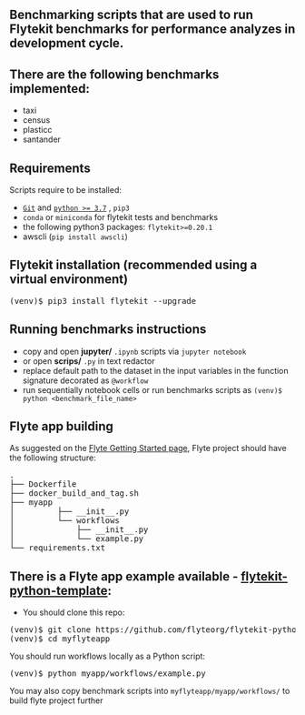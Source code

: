 ## Benchmarking scripts that are used to run Flytekit benchmarks for performance analyzes in development cycle.

## There are the following benchmarks implemented:
* taxi
* census
* plasticc
* santander

## Requirements
Scripts require to be installed:
* <a href="https://git-scm.com/">`Git`</a> and <a href="https://www.python.org/downloads/">`python >= 3.7`</a> , `pip3`
* `conda` or `miniconda` for flytekit tests and benchmarks
* the following python3 packages: `flytekit>=0.20.1`
* awscli (`pip install awscli`)

## Flytekit installation (recommended using a virtual environment)
<div class="highlight-text notranslate"><div class="highlight"><pre><span></span>(venv)$ pip3 install flytekit --upgrade
</pre></div>

## Running benchmarks instructions
* copy and open **jupyter/** `.ipynb` scripts via `jupyter notebook`
* or open  **scrips/** `.py` in text redactor
* replace default path to the dataset in the input variables in the function signature decorated as `@workflow`
* run sequentially notebook cells or run benchmarks scripts as `(venv)$ python <benchmark_file_name>`

## Flyte app building
As suggested on the <a href="https://docs.flyte.org/en/latest/getting_started.html">Flyte Getting Started page</a>, Flyte project should have the following structure:
<div class="highlight-text notranslate"><div class="highlight"><pre><span></span>.
├── Dockerfile
├── docker_build_and_tag.sh
├── myapp
│         ├── __init__.py
│         └── workflows
│             ├── __init__.py
│             └── example.py
└── requirements.txt
</pre></div>

## There is a Flyte app example available - <a href="https://github.com/flyteorg/flytekit-python-template">flytekit-python-template</a>:
* You should clone this repo:

<div class="highlight-text notranslate"><div class="highlight"><pre><span></span>(venv)$ git clone https://github.com/flyteorg/flytekit-python-template.git myflyteapp
(venv)$ cd myflyteapp
</pre></div>

You should run workflows locally as a Python script:
<div class="highlight-text notranslate"><div class="highlight"><pre><span></span>(venv)$ python myapp/workflows/example.py
</pre></div>
  
You may also copy benchmark scripts into `myflyteapp/myapp/workflows/` to build flyte project further
